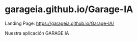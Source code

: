# garageia.github.io/Garage-IA
Landing Page: https://garageia.github.io/Garage-IA/

Nuestra aplicación GARAGE IA

